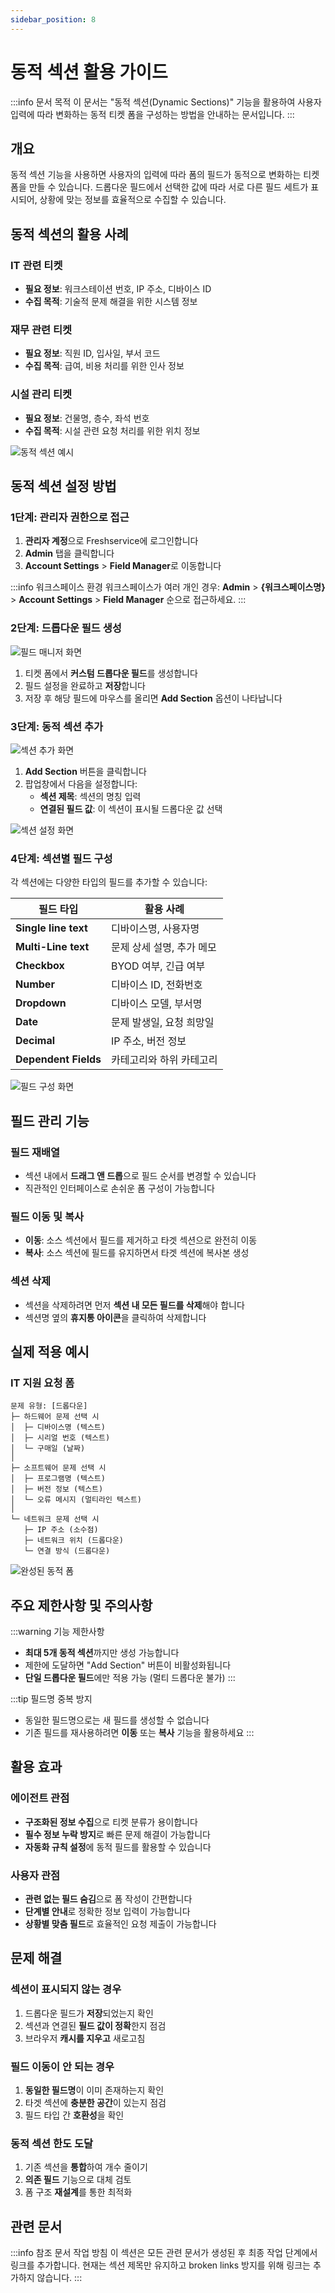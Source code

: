 ```yaml
---
sidebar_position: 8
---
```


# 동적 섹션 활용 가이드

:::info 문서 목적
이 문서는 "동적 섹션(Dynamic Sections)" 기능을 활용하여 사용자 입력에 따라 변화하는 동적 티켓 폼을 구성하는 방법을 안내하는 문서입니다.
:::

## 개요

동적 섹션 기능을 사용하면 사용자의 입력에 따라 폼의 필드가 동적으로 변화하는 티켓 폼을 만들 수 있습니다. 드롭다운 필드에서 선택한 값에 따라 서로 다른 필드 세트가 표시되어, 상황에 맞는 정보를 효율적으로 수집할 수 있습니다.

## 동적 섹션의 활용 사례

### IT 관련 티켓
- **필요 정보**: 워크스테이션 번호, IP 주소, 디바이스 ID
- **수집 목적**: 기술적 문제 해결을 위한 시스템 정보

### 재무 관련 티켓  
- **필요 정보**: 직원 ID, 입사일, 부서 코드
- **수집 목적**: 급여, 비용 처리를 위한 인사 정보

### 시설 관리 티켓
- **필요 정보**: 건물명, 층수, 좌석 번호
- **수집 목적**: 시설 관련 요청 처리를 위한 위치 정보

![동적 섹션 예시](https://s3.amazonaws.com/cdn.freshdesk.com/data/helpdesk/attachments/production/32741541/original/8bb4Yp9-S67IyjbdZhtBW6lPwfauRteFdA.gif?1492586911)

## 동적 섹션 설정 방법

### 1단계: 관리자 권한으로 접근

1. **관리자 계정**으로 Freshservice에 로그인합니다
2. **Admin** 탭을 클릭합니다
3. **Account Settings** > **Field Manager**로 이동합니다

:::info 워크스페이스 환경
워크스페이스가 여러 개인 경우: **Admin** > **&#123;워크스페이스명&#125;** > **Account Settings** > **Field Manager** 순으로 접근하세요.
:::

### 2단계: 드롭다운 필드 생성

![필드 매니저 화면](https://s3.amazonaws.com/cdn.freshdesk.com/data/helpdesk/attachments/production/44787646/original/Ldu9_InJzupMmrlHJZCqT-yaMm5HpoBRfg.png?1555068933)

1. 티켓 폼에서 **커스텀 드롭다운 필드**를 생성합니다
2. 필드 설정을 완료하고 **저장**합니다
3. 저장 후 해당 필드에 마우스를 올리면 **Add Section** 옵션이 나타납니다

### 3단계: 동적 섹션 추가

![섹션 추가 화면](https://s3.amazonaws.com/cdn.freshdesk.com/data/helpdesk/attachments/production/35633791/original/c9z0wWHZMzIUWOoulBXP3NTLnZqGGrMqEg.png?1509095528)

1. **Add Section** 버튼을 클릭합니다
2. 팝업창에서 다음을 설정합니다:
   - **섹션 제목**: 섹션의 명칭 입력
   - **연결된 필드 값**: 이 섹션이 표시될 드롭다운 값 선택

![섹션 설정 화면](https://s3.amazonaws.com/cdn.freshdesk.com/data/helpdesk/attachments/production/32708917/original/VdiuYs-NRbPMJTPb0zLxDkNmtEoryIjiIA.png?1492436313)

### 4단계: 섹션별 필드 구성

각 섹션에는 다양한 타입의 필드를 추가할 수 있습니다:

| 필드 타입 | 활용 사례 |
|-----------|-----------|
| **Single line text** | 디바이스명, 사용자명 |
| **Multi-Line text** | 문제 상세 설명, 추가 메모 |
| **Checkbox** | BYOD 여부, 긴급 여부 |
| **Number** | 디바이스 ID, 전화번호 |
| **Dropdown** | 디바이스 모델, 부서명 |
| **Date** | 문제 발생일, 요청 희망일 |
| **Decimal** | IP 주소, 버전 정보 |
| **Dependent Fields** | 카테고리와 하위 카테고리 |

![필드 구성 화면](https://s3.amazonaws.com/cdn.freshdesk.com/data/helpdesk/attachments/production/35633815/original/Ymk-ClO1HWM58oqnUJF_77BJMRc6bytfuQ.png?1509095660)

## 필드 관리 기능

### 필드 재배열
- 섹션 내에서 **드래그 앤 드롭**으로 필드 순서를 변경할 수 있습니다
- 직관적인 인터페이스로 손쉬운 폼 구성이 가능합니다

### 필드 이동 및 복사
- **이동**: 소스 섹션에서 필드를 제거하고 타겟 섹션으로 완전히 이동
- **복사**: 소스 섹션에 필드를 유지하면서 타겟 섹션에 복사본 생성

### 섹션 삭제
- 섹션을 삭제하려면 먼저 **섹션 내 모든 필드를 삭제**해야 합니다
- 섹션명 옆의 **휴지통 아이콘**을 클릭하여 삭제합니다

## 실제 적용 예시

### IT 지원 요청 폼

```
문제 유형: [드롭다운]
├─ 하드웨어 문제 선택 시
│  ├─ 디바이스명 (텍스트)
│  ├─ 시리얼 번호 (텍스트)
│  └─ 구매일 (날짜)
│
├─ 소프트웨어 문제 선택 시
│  ├─ 프로그램명 (텍스트)
│  ├─ 버전 정보 (텍스트)
│  └─ 오류 메시지 (멀티라인 텍스트)
│
└─ 네트워크 문제 선택 시
   ├─ IP 주소 (소수점)
   ├─ 네트워크 위치 (드롭다운)
   └─ 연결 방식 (드롭다운)
```

![완성된 동적 폼](https://s3.amazonaws.com/cdn.freshdesk.com/data/helpdesk/attachments/production/32708643/original/pcrORIon1BAR_rBLrgfdt3_tDsaKywYLlg.png?1492435146)

## 주요 제한사항 및 주의사항

:::warning 기능 제한사항
- **최대 5개 동적 섹션**까지만 생성 가능합니다
- 제한에 도달하면 "Add Section" 버튼이 비활성화됩니다
- **단일 드롭다운 필드**에만 적용 가능 (멀티 드롭다운 불가)
:::

:::tip 필드명 중복 방지
- 동일한 필드명으로는 새 필드를 생성할 수 없습니다
- 기존 필드를 재사용하려면 **이동** 또는 **복사** 기능을 활용하세요
:::

## 활용 효과

### 에이전트 관점
- **구조화된 정보 수집**으로 티켓 분류가 용이합니다
- **필수 정보 누락 방지**로 빠른 문제 해결이 가능합니다
- **자동화 규칙 설정**에 동적 필드를 활용할 수 있습니다

### 사용자 관점
- **관련 없는 필드 숨김**으로 폼 작성이 간편합니다
- **단계별 안내**로 정확한 정보 입력이 가능합니다
- **상황별 맞춤 필드**로 효율적인 요청 제출이 가능합니다

## 문제 해결

### 섹션이 표시되지 않는 경우
1. 드롭다운 필드가 **저장**되었는지 확인
2. 섹션과 연결된 **필드 값이 정확**한지 점검
3. 브라우저 **캐시를 지우고** 새로고침

### 필드 이동이 안 되는 경우
1. **동일한 필드명**이 이미 존재하는지 확인
2. 타겟 섹션에 **충분한 공간**이 있는지 점검
3. 필드 타입 간 **호환성**을 확인

### 동적 섹션 한도 도달
1. 기존 섹션을 **통합**하여 개수 줄이기
2. **의존 필드** 기능으로 대체 검토
3. 폼 구조 **재설계**를 통한 최적화

## 관련 문서

:::info 참조 문서 작업 방침
이 섹션은 모든 관련 문서가 생성된 후 최종 작업 단계에서 링크를 추가합니다.
현재는 섹션 제목만 유지하고 broken links 방지를 위해 링크는 추가하지 않습니다.
:::

<!-- 최종 작업 시 아래 형태로 추가:
- [사용자 정의 필드 생성](./custom-fields-creation)
- [의존 필드 설정](./dependent-fields-setup)
- [자동화 규칙 활용](../automation/automation-rules)
- [티켓 폼 관리](./ticket-form-management)
-->
